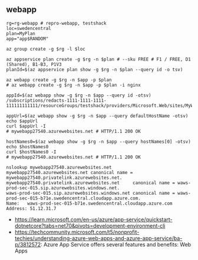 ## webapp

```
rg=rg-webapp # repro-webapp, testshack
loc=swedencentral
plan=MyPlan
app="app$RANDOM"

az group create -g $rg -l $loc

az appservice plan create -g $rg -n $plan # --sku FREE # F1 / FREE, D1 (Shared), B1-B3, P1V3
planId=$(az appservice plan show -g $rg -n $plan --query id -o tsv)

az webapp create -g $rg -n $app -p $plan
# az webapp create -g $rg -n $app -p $plan -i nginx
```

```
appId=$(az webapp show -g $rg -n $app --query id -otsv)
/subscriptions/redacts-1111-1111-1111-111111111111/resourceGroups/testshack/providers/Microsoft.Web/sites/MyWebApp24167

appUrl=$(az webapp show -g $rg -n $app --query defaultHostName -otsv)
echo $appUrl
curl $appUrl -I
# mywebapp27540.azurewebsites.net # HTTP/1.1 200 OK

hostNames0=$(az webapp show -g $rg -n $app --query hostNames[0] -otsv)
echo $hostNames0
curl $hostNames0 -I
# mywebapp27540.azurewebsites.net # HTTP/1.1 200 OK

nslookup mywebapp27540.azurewebsites.net
mywebapp27540.azurewebsites.net canonical name = mywebapp27540.privatelink.azurewebsites.net.
mywebapp27540.privatelink.azurewebsites.net     canonical name = waws-prod-sec-015.sip.azurewebsites.windows.net.
waws-prod-sec-015.sip.azurewebsites.windows.net canonical name = waws-prod-sec-015-b71e.swedencentral.cloudapp.azure.com.
Name:   waws-prod-sec-015-b71e.swedencentral.cloudapp.azure.com
Address: 51.12.31.7
```

- https://learn.microsoft.com/en-us/azure/app-service/quickstart-dotnetcore?tabs=net70&pivots=development-environment-cli
- https://techcommunity.microsoft.com/t5/nonprofit-techies/understanding-azure-web-apps-and-azure-app-service/ba-p/3812572: Azure App Service offers several features and benefits: Web Apps

